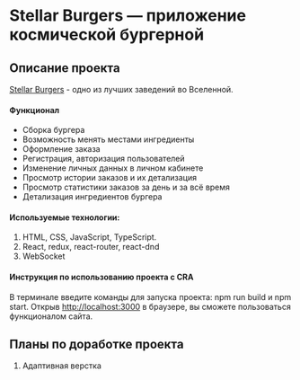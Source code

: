 # Stellar Burgers — приложение космической бургерной

## Описание проекта

[Stellar Burgers](https://avaveryu.github.io/burger-react/) - одно из лучших заведений во Вселенной.

#### Функционал

- Сборка бургера
- Возможность менять местами ингредиенты
- Оформление заказа
- Регистрация, авторизация пользователей
- Изменение личных данных в личном кабинете
- Просмотр истории заказов и их детализация
- Просмотр статистики заказов за день и за всё время
- Детализация ингредиентов бургера

#### Используемые технологии:

1. HTML, CSS, JavaScript, TypeScript.
2. React, redux, react-router, react-dnd
3. WebSocket

#### Инструкция по использованию проекта c CRA

В терминале введите команды для запуска проекта:
npm run build и npm start.
Открыв [http://localhost:3000](http://localhost:3000) в браузере, вы сможете пользоваться функционалом сайта.

## Планы по доработке проекта

1. Адаптивная верстка
